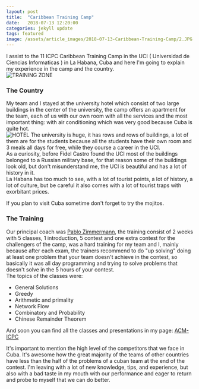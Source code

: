```yaml
---
layout: post
title:  "Caribbean Training Camp"
date:   2018-07-13 12:20:00
categories: jekyll update
tags: featured
image: /assets/article_images/2018-07-13-Caribbean-Training-Camp/2.JPG
---
```


I assist to the 11 ICPC Caribbean Training Camp in the UCI ( Universidad de Ciencias Informaticas )
in La Habana, Cuba and here I'm going to explain my experience in the camp and the country.  
![TRAINING ZONE](http://francoramirez.me/assets/article_images/2018-07-13-Caribbean-Training-Camp/4.JPG)  

### The Country

My team and I stayed at the university hotel which consist of two large buildings in the center of the university, the camp offers an apartment for the team, each of us with our own room with all the services and the most important thing: with air conditioning which was very good because Cuba is quite hot.  
![HOTEL](http://francoramirez.me/assets/article_images/2018-07-13-Caribbean-Training-Camp/3.JPG)
The university is huge, it has rows and rows of buildings, a lot of them are for the students because all the students have their own room and 3 meals all days for free, while they course a career in the UCI.  
As a curiosity, before Fidel Castro found the UCI most of the buildings belonged to a Russian military base, for that reason some of the buildings look old, but don't misunderstand me, the UCI is beautiful and has a lot of history in it.  
La Habana has too much to see, with a lot of tourist points, a lot of history, a lot of culture, but be careful it also comes with a lot of tourist traps with exorbitant prices.  

If you plan to visit Cuba sometime don't forget to try the mojitos.  

### The Training

Our principal coach was <a href="https://www.facebook.com/pablo.zimmermann.1" target="_blank">Pablo Zimmermann</a>, the training consist of 2 weeks with 5 classes, 1 introduction, 5 contest and one extra contest for the challengers of the camp, was a hard training for my team and I, mainly because after each exam, the trainers recommend to do "up solving" doing at least one problem that your team doesn't achieve in the contest, so basically it was all day programming and trying to solve problems that doesn't solve in the 5 hours of your contest.  
The topics of the classes were:
- General Solutions
- Greedy
- Arithmetic and primality
- Network Flow
- Combinatory and Probability
- Chinese Remainder Theorem

And soon you can find all the classes and presentations in my page: <a href="http://francoramirez.me/ACM-ICPC/" target="_blank">ACM-ICPC</a>

It's important to mention the high level of the competitors that we face in Cuba. It's awesome how the great majority of the teams of other countries have less than the half of the problems of a cuban team at the end of the contest. I'm leaving with a lot of new knowledge, tips, and experience, but also with a bad taste in my mouth with our performance and eager to return and probe to myself that we can do better.
